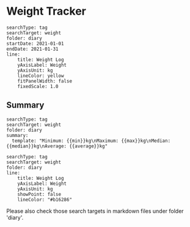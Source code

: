 # Weight Tracker

``` tracker
searchType: tag
searchTarget: weight
folder: diary
startDate: 2021-01-01
endDate: 2021-01-31
line:
    title: Weight Log
    yAxisLabel: Weight
    yAxisUnit: kg
    lineColor: yellow
    fitPanelWidth: false
    fixedScale: 1.0
```

## Summary
``` tracker
searchType: tag
searchTarget: weight
folder: diary
summary:
  template: "Minimum: {{min}}kg\nMaximum: {{max}}kg\nMedian: {{median}}kg\nAverage: {{average}}kg"
```

``` tracker
searchType: tag
searchTarget: weight
folder: diary
line:
    title: Weight Log
    yAxisLabel: Weight
    yAxisUnit: kg
    showPoint: false
    lineColor: "#b16286"
```

Please also check those search targets in markdown files under folder 'diary'.









